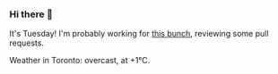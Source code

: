 ### Hi there :wave:

It's Tuesday! I'm probably working for [this bunch](https://github.com/kohofinancial), reviewing some pull requests.

Weather in Toronto: overcast, at +1°C.
